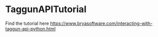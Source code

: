 # TaggunAPITutorial
Find the tutorial here https://www.bryasoftware.com/interacting-with-taggun-api-python.html
